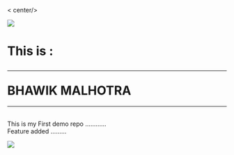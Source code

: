 < center/>
<p><img src="https://capsule-render.vercel.app/api?type=waving&height=253&color=gradient&text=Hello%20World%20&textBg=true&fontAlign=50&animation=twinkling&fontAlignY=39&descAlign=0&descAlignY=32&reversal=true"/></p>

<h1> This is : <br> <hr><b> BHAWIK MALHOTRA</b></h1><hr> <br>
This is my First demo repo ............<br>
Feature added .........<br>

<p><img src="https://capsule-render.vercel.app/api?type=waving&height=150&color=gradient&textBg=false&fontAlign=50&animation=twinkling&fontAlignY=71&descAlign=0&descAlignY=32&reversal=true&section=footer"/></p>
